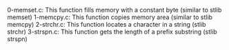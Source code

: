 0-memset.c: This function fills memory with a constant byte (similar to stlib memset)
1-memcpy.c: This function copies memory area (similar to stlib memcpy)
2-strchr.c: This function locates a character in a string (stlib strchr)
3-strspn.c: This function gets the length of a prefix substring (stlib strspn)

